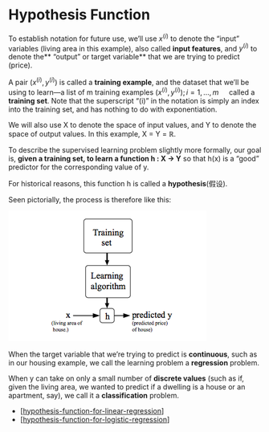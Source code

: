 # Hypothesis Function

To establish notation for future use, we’ll use $x^{(i)}$
to denote the “input” variables (living area in this example), also called **input features**, and $y^{(i)}$
to denote the** “output” or target variable** that we are trying to predict (price). 

A pair $(x^{(i)} , y^{(i)} )$
is called a **training example**, and the dataset that we’ll be using to learn—a list of m training examples ${(x^{(i)} , y^{(i)} ); i = 1, . . . , m} \quad$
called a **training set**. Note that the superscript “(i)” in the notation is simply an index into the training set, and has nothing to do with exponentiation. 

We will also use X to denote the space of input values, and Y to denote the space of output values.
In this example, X = Y = ℝ.

To describe the supervised learning problem slightly more formally, 
our goal is, **given a training set, to learn a function h : X → Y** 
so that h(x) is a “good” predictor for the corresponding value of y. 

For historical reasons, this function h is called a **hypothesis**(假设). 

Seen pictorially, the process is therefore like this:

![h(x)](../img/hypothesis.png)

When the target variable that we’re trying to predict is **continuous**, 
such as in our housing example, we call the learning problem a **regression** problem. 

When y can take on only a small number of **discrete values** 
(such as if, given the living area, we wanted to predict if a dwelling is a house or an apartment, say), 
we call it a **classification** problem.


- [[hypothesis-function-for-linear-regression]]
- [[hypothesis-function-for-logistic-regression]]


[//begin]: # "Autogenerated link references for markdown compatibility"
[hypothesis-function-for-linear-regression]: hypothesis-function-for-linear-regression "Hypothesis Function for Linear Regression"
[hypothesis-function-for-logistic-regression]: hypothesis-function-for-logistic-regression "Hypothesis Function for Logistic Regression"
[//end]: # "Autogenerated link references"
